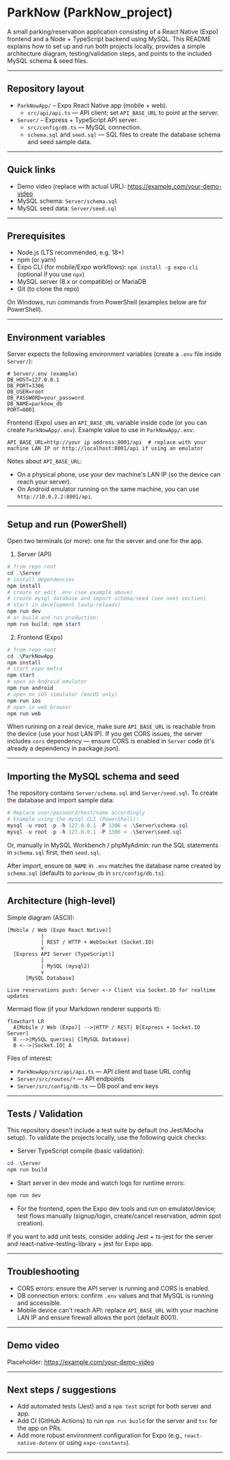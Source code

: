# ParkNow (ParkNow_project)

A small parking/reservation application consisting of a React Native (Expo) frontend and a Node + TypeScript backend using MySQL. This README explains how to set up and run both projects locally, provides a simple architecture diagram, testing/validation steps, and points to the included MySQL schema & seed files.

---

## Repository layout

- `ParkNowApp/` – Expo React Native app (mobile + web).
  - `src/api/api.ts` — API client; set `API_BASE_URL` to point at the server.
- `Server/` – Express + TypeScript API server.
  - `src/config/db.ts` — MySQL connection.
  - `schema.sql` and `seed.sql` — SQL files to create the database schema and seed sample data.

---

## Quick links

- Demo video (replace with actual URL): https://example.com/your-demo-video
- MySQL schema: `Server/schema.sql`
- MySQL seed data: `Server/seed.sql`

---

## Prerequisites

- Node.js (LTS recommended, e.g. 18+)
- npm (or yarn)
- Expo CLI (for mobile/Expo workflows): `npm install -g expo-cli` (optional if you use `npx`)
- MySQL server (8.x or compatible) or MariaDB
- Git (to clone the repo)

On Windows, run commands from PowerShell (examples below are for PowerShell).

---

## Environment variables

Server expects the following environment variables (create a `.env` file inside `Server/`):

```
# Server/.env (example)
DB_HOST=127.0.0.1
DB_PORT=3306
DB_USER=root
DB_PASSWORD=your_password
DB_NAME=parknow_db
PORT=8001
```

Frontend (Expo) uses an `API_BASE_URL` variable inside code (or you can create `ParkNowApp/.env`). Example value to use in `ParkNowApp/.env`:

```
API_BASE_URL=http://your ip address:8001/api  # replace with your machine LAN IP or http://localhost:8001/api if using an emulator
```

Notes about `API_BASE_URL`:
- On a physical phone, use your dev machine's LAN IP (so the device can reach your server).
- On Android emulator running on the same machine, you can use `http://10.0.2.2:8001/api`.

---

## Setup and run (PowerShell)

Open two terminals (or more): one for the server and one for the app.

1) Server (API)

```powershell
# from repo root
cd .\Server
# install dependencies
npm install
# create or edit .env (see example above)
# create mysql database and import schema/seed (see next section)
# start in development (auto-reloads)
npm run dev
# or build and run production:
npm run build; npm start
```

2) Frontend (Expo)

```powershell
# from repo root
cd .\ParkNowApp
npm install
# start expo metro
npm start
# open on Android emulator
npm run android
# open on iOS simulator (macOS only)
npm run ios
# open in web browser
npm run web
```

When running on a real device, make sure `API_BASE_URL` is reachable from the device (use your host LAN IP). If you get CORS issues, the server includes `cors` dependency — ensure CORS is enabled in `Server` code (it's already a dependency in package.json).

---

## Importing the MySQL schema and seed

The repository contains `Server/schema.sql` and `Server/seed.sql`. To create the database and import sample data:

```powershell
# Replace user/password/host/name accordingly
# Example using the mysql CLI (PowerShell):
mysql -u root -p -h 127.0.0.1 -P 3306 < .\Server\schema.sql
mysql -u root -p -h 127.0.0.1 -P 3306 < .\Server\seed.sql
```

Or, manually in MySQL Workbench / phpMyAdmin: run the SQL statements in `schema.sql` first, then `seed.sql`.

After import, ensure `DB_NAME` in `.env` matches the database name created by `schema.sql` (defaults to `parknow_db` in `src/config/db.ts`).

---

## Architecture (high-level)

Simple diagram (ASCII):

```
[Mobile / Web (Expo React Native)]
           |
           | REST / HTTP + WebSocket (Socket.IO)
           v
  [Express API Server (TypeScript)]
           |
           | MySQL (mysql2)
           v
      [MySQL Database]

Live reservations push: Server <-> Client via Socket.IO for realtime updates
```

Mermaid flow (if your Markdown renderer supports it):

```mermaid
flowchart LR
  A[Mobile / Web (Expo)] -->|HTTP / REST| B[Express + Socket.IO Server]
  B -->|MySQL queries| C[MySQL Database]
  B <-->|Socket.IO| A
```

Files of interest:
- `ParkNowApp/src/api/api.ts` — API client and base URL config
- `Server/src/routes/*` — API endpoints
- `Server/src/config/db.ts` — DB pool and env keys

---

## Tests / Validation

This repository doesn't include a test suite by default (no Jest/Mocha setup). To validate the projects locally, use the following quick checks:

- Server TypeScript compile (basic validation):

```powershell
cd .\Server
npm run build
```

- Start server in dev mode and watch logs for runtime errors:

```powershell
npm run dev
```

- For the frontend, open the Expo dev tools and run on emulator/device; test flows manually (signup/login, create/cancel reservation, admin spot creation).

If you want to add unit tests, consider adding Jest + ts-jest for the server and react-native-testing-library + jest for Expo app.

---

## Troubleshooting

- CORS errors: ensure the API server is running and CORS is enabled.
- DB connection errors: confirm `.env` values and that MySQL is running and accessible.
- Mobile device can't reach API: replace `API_BASE_URL` with your machine LAN IP and ensure firewall allows the port (default 8001).

---

## Demo video

Placeholder: https://example.com/your-demo-video


---

## Next steps / suggestions

- Add automated tests (Jest) and a `npm test` script for both server and app.
- Add CI (GitHub Actions) to run `npm run build` for the server and `tsc` for the app on PRs.
- Add more robust environment configuration for Expo (e.g., `react-native-dotenv` or using `expo-constants`).

---
